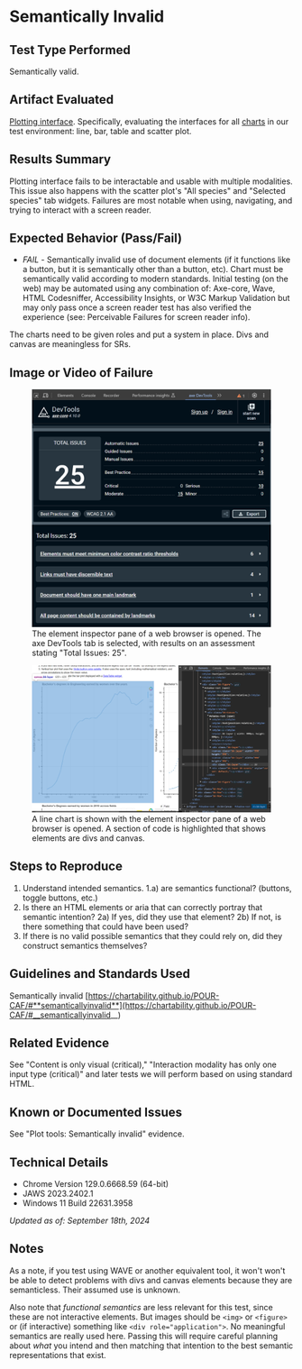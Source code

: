 # Semantically Invalid

## Test Type Performed

Semantically valid.

## Artifact Evaluated

[Plotting interface](https://docs.bokeh.org/en/latest/docs/user_guide/basic.html#ug-basic). Specifically, evaluating the interfaces for all [charts](https://quansight-labs.github.io/bokeh-a11y-audit/#_ts1723552414769) in our test environment: line, bar, table and scatter plot.

## Results Summary

Plotting interface fails to be interactable and usable with multiple modalities. This issue also happens with the scatter plot's "All species" and "Selected species" tab widgets. Failures are most notable when using, navigating, and trying to interact with a screen reader.

## Expected Behavior (Pass/Fail)

- _FAIL_ - Semantically invalid use of document elements (if it functions like a button, but it is semantically other than a button, etc). Chart must be semantically valid according to modern standards. Initial testing (on the web) may be automated using any combination of: Axe-core, Wave, HTML Codesniffer, Accessibility Insights, or W3C Markup Validation but may only pass once a screen reader test has also verified the experience (see: Perceivable Failures for screen reader info).

The charts need to be given roles and put a system in place. Divs and canvas are meaningless for SRs.

## Image or Video of Failure

<figure>
    <img width="803" alt="The element inspector pane of a web browser is opened. The axe DevTools tab is selected, with results on an assessment stating 'Total Issues: 25.'" src="./assets/plotting-interface_semantically-invalid_1.png">
    <figcaption>The element inspector pane of a web browser is opened. The axe DevTools tab is selected, with results on an assessment stating "Total Issues: 25".</figcaption>
</figure>

<figure>
    <img width="803" alt="A line chart is shown with the element inspector pane of a web browser is opened. A section of code is highlighted that shows elements are divs and canvas." src="./assets/plotting-interface_semantically-invalid_2.png">
    <figcaption>A line chart is shown with the element inspector pane of a web browser is opened. A section of code is highlighted that shows elements are divs and canvas.</figcaption>
</figure>

## Steps to Reproduce

1. Understand intended semantics.
   1.a) are semantics functional? (buttons, toggle buttons, etc.)
2. Is there an HTML elements or aria that can correctly portray that semantic intention?
   2a) If yes, did they use that element?
   2b) If not, is there something that could have been used?
3. If there is no valid possible semantics that they could rely on, did they construct semantics themselves?

## Guidelines and Standards Used

Semantically invalid [https://chartability.github.io/POUR-CAF/#**semanticallyinvalid**](https://chartability.github.io/POUR-CAF/#__semanticallyinvalid__)

## Related Evidence

See "Content is only visual (critical)," "Interaction modality has only one input type (critical)" and later tests we will perform based on using standard HTML.

## Known or Documented Issues

See "Plot tools: Semantically invalid" evidence.

## Technical Details

- Chrome Version 129.0.6668.59 (64-bit)
- JAWS 2023.2402.1
- Windows 11 Build 22631.3958

_Updated as of: September 18th, 2024_

## Notes

As a note, if you test using WAVE or another equivalent tool, it won't won't be able to detect problems with divs and canvas elements because they are semanticless. Their assumed use is unknown.

Also note that _functional semantics_ are less relevant for this test, since these are not interactive elements. But images should be `<img>` or `<figure>` or (if interactive) something like `<div role="application">`. No meaningful semantics are really used here. Passing this will require careful planning about _what_ you intend and then matching that intention to the best semantic representations that exist.

<!-- A seasoned SR (screen reader) user could have the knowledge to navigate and explore webpages and graphs with more nuance, whether through manual mode switching, certain key shortcuts, etc. These tests are done by a sighted user with the SR’s default options and performed as if a new or beginner user is interacting with these elements. We would expect that all users could be able to navigate smoothly, regardless of experience levels. -->
